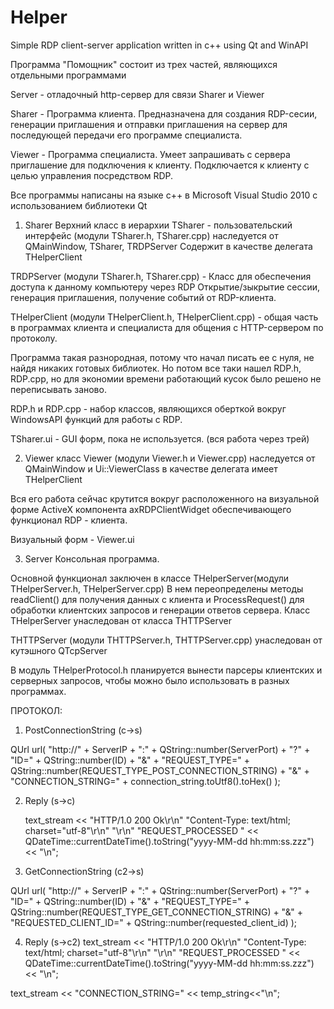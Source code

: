 # Helper
Simple RDP client-server application written in c++ using Qt and WinAPI

Программа "Помощник" состоит из трех частей, являющихся отдельными программами

Server - отладочный http-сервер для связи Sharer и Viewer

Sharer - Программа клиента. Предназначена для создания RDP-сесии, 
генерации приглашения и отправки приглашения на сервер для последующей передачи
его программе специалиста.

Viewer - Программа специалиста. Умеет запрашивать с сервера приглашение для
подключения к клиенту. Подключается к клиенту с целью управления посредством RDP.

Все программы написаны на языке с++ в Microsoft Visual Studio 2010 с использованием
библиотеки Qt

1. Sharer
Верхний класс в иерархии TSharer - пользовательский интерфейс (модули TSharer.h, TSharer.cpp)
наследуется от QMainWindow, TSharer, TRDPServer
Содержит в качестве делегата THelperClient

TRDPServer (модули TSharer.h, TSharer.cpp) - Класс для обеспечения доступа к данному компьютеру через RDP
Открытие/зыкрытие сессии, генерация приглашения, получение событий от RDP-клиента.

THelperClient (модули THelperClient.h, THelperClient.cpp) - общая часть в программах клиента и 
специалиста для общения с HTTP-сервером по протоколу.

Программа такая разнородная, потому что начал писать ее с нуля, не найдя никаких готовых
библиотек. Но потом все таки нашел RDP.h, RDP.cpp, но для экономии времени работающий кусок было 
решено не переписывать заново. 

RDP.h и RDP.cpp - набор классов, являющихся оберткой вокруг WindowsAPI функций для работы с RDP.

TSharer.ui - GUI форм, пока не используется. (вся работа через трей)

2. Viewer
класс Viewer (модули Viewer.h и Viewer.cpp) наследуется от QMainWindow и Ui::ViewerClass
в качестве делегата имеет THelperClient

Вся его работа сейчас крутится вокруг расположенного на визуальной форме ActiveX компонента
axRDPClientWidget обеспечивающего функционал RDP - клиента.

Визуальный форм - Viewer.ui


3. Server
Консольная программа.

Основной функционал заключен в классе THelperServer(модули THelperServer.h, THelperServer.cpp)
В нем переопределены методы readClient() для получения данных с клиента
и ProcessRequest() для обработки клиентских запросов и генерации ответов сервера.
Класс THelperServer унаследован от класса THTTPServer 

THTTPServer (модули THTTPServer.h, THTTPServer.cpp) 
унаследован от кутэшного QTcpServer

В модуль THelperProtocol.h планируется вынести парсеры клиентских и серверных запросов,
чтобы можно было использовать в разных программах.


ПРОТОКОЛ:


1. PostConnectionString (c->s)

  QUrl url(
    "http://" + 
    ServerIP + ":" + 
    QString::number(ServerPort) + 
    "?" + 
    "ID=" + QString::number(ID) + "&" +
    "REQUEST_TYPE=" + QString::number(REQUEST_TYPE_POST_CONNECTION_STRING) + "&" +
    "CONNECTION_STRING=" + connection_string.toUtf8().toHex()
  );

2. Reply (s->c)

    text_stream << "HTTP/1.0 200 Ok\r\n"
      "Content-Type: text/html; charset=\"utf-8\"\r\n"
      "\r\n"
      "REQUEST_PROCESSED "
      << QDateTime::currentDateTime().toString("yyyy-MM-dd hh:mm:ss.zzz") << "\n";

3. GetConnectionString  (c2->s)
  
  QUrl url(
    "http://" + 
    ServerIP + ":" + 
    QString::number(ServerPort) + 
    "?" + 
    "ID=" + QString::number(ID) + "&" +
    "REQUEST_TYPE=" + QString::number(REQUEST_TYPE_GET_CONNECTION_STRING) + "&" +
    "REQUESTED_CLIENT_ID=" + QString::number(requested_client_id)
  );

4. Reply (s->c2)
    text_stream << "HTTP/1.0 200 Ok\r\n"
      "Content-Type: text/html; charset=\"utf-8\"\r\n"
      "\r\n"
      "REQUEST_PROCESSED "
      << QDateTime::currentDateTime().toString("yyyy-MM-dd hh:mm:ss.zzz") << "\n";

  text_stream << "CONNECTION_STRING=" << temp_string<<"\n";
